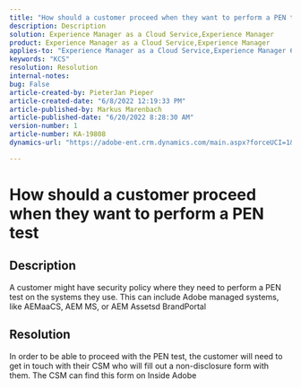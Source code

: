 ```yaml
---
title: "How should a customer proceed when they want to perform a PEN test"
description: Description
solution: Experience Manager as a Cloud Service,Experience Manager
product: Experience Manager as a Cloud Service,Experience Manager
applies-to: "Experience Manager as a Cloud Service,Experience Manager 6.5"
keywords: "KCS"
resolution: Resolution
internal-notes: 
bug: False
article-created-by: PieterJan Pieper
article-created-date: "6/8/2022 12:19:33 PM"
article-published-by: Markus Marenbach
article-published-date: "6/20/2022 8:28:30 AM"
version-number: 1
article-number: KA-19808
dynamics-url: "https://adobe-ent.crm.dynamics.com/main.aspx?forceUCI=1&pagetype=entityrecord&etn=knowledgearticle&id=4e30cf3f-25e7-ec11-bb3c-000d3a3bdca6"

---
```

# How should a customer proceed when they want to perform a PEN test

## Description


A customer might have security policy where they need to perform a PEN test on the systems they use.
 This can include Adobe managed systems, like AEMaaCS, AEM MS, or AEM Assetsd BrandPortal


## Resolution


In order to be able to proceed with the PEN test, the customer will need to get in touch with their CSM who will fill out a non-disclosure form with them.
 The CSM can find this form on Inside Adobe
